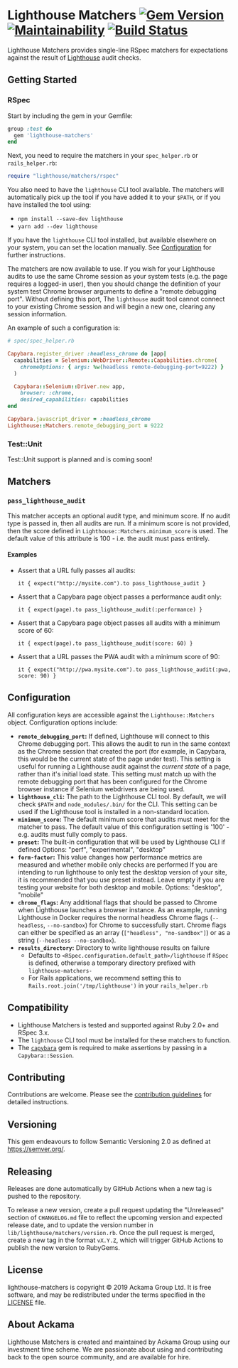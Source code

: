 # Lighthouse Matchers [![Gem Version](https://badge.fury.io/rb/lighthouse-matchers.svg)](https://badge.fury.io/rb/lighthouse-matchers) [![Maintainability](https://api.codeclimate.com/v1/badges/2f1df198307f6a0489fc/maintainability)](https://codeclimate.com/github/ackama/lighthouse-matchers/maintainability) [![Build Status](https://github.com/ackama/lighthouse-matchers/actions/workflows/ci.yml/badge.svg)](https://github.com/ackama/lighthout-matchers/actions)

Lighthouse Matchers provides single-line RSpec matchers for
expectations against the result of [Lighthouse](https://developers.google.com/web/tools/lighthouse/)
audit checks.

## Getting Started

### RSpec

Start by including the gem in your Gemfile:

``` ruby
group :test do
  gem 'lighthouse-matchers'
end
```

Next, you need to require the matchers in your `spec_helper.rb` or `rails_helper.rb`:

``` ruby
require "lighthouse/matchers/rspec"
```

You also need to have the `lighthouse` CLI tool available. The matchers will automatically pick up the tool
if you have added it to your `$PATH`, or if you have installed the tool using:

* `npm install --save-dev lighthouse`
* `yarn add --dev lighthouse`

If you have the `lighthouse` CLI tool installed, but available elsewhere on your system, you can set the location manually.
See [Configuration](#configuration) for further instructions.

The matchers are now available to use. If you wish for your Lighthouse audits to use the same Chrome session
as your system tests (e.g. the page requires a logged-in user), then you should
change the definition of your system test Chrome browser arguments to define a "remote debugging port". Without
defining this port, The `lighthouse` audit tool cannot connect to your existing Chrome session and will begin a new
one, clearing any session information.

An example of such a configuration is:

``` ruby
# spec/spec_helper.rb

Capybara.register_driver :headless_chrome do |app|
  capabilities = Selenium::WebDriver::Remote::Capabilities.chrome(
    chromeOptions: { args: %w(headless remote-debugging-port=9222) }
  )

  Capybara::Selenium::Driver.new app,
    browser: :chrome,
    desired_capabilities: capabilities
end

Capybara.javascript_driver = :headless_chrome
Lighthouse::Matchers.remote_debugging_port = 9222
```

### Test::Unit

Test::Unit support is planned and is coming soon!

## Matchers

### `pass_lighthouse_audit`

This matcher accepts an optional audit type, and minimum score.
If no audit type is passed in, then all audits are run. If a minimum score is not provided, then the score defined
in `Lighthouse::Matchers.minimum_score` is used. The default value of this attribute is 100 - i.e. the audit must pass
entirely.

#### Examples

* Assert that a URL fully passes all audits:
  ```
  it { expect("http://mysite.com").to pass_lighthouse_audit }
  ```
* Assert that a Capybara page object passes a performance audit only:
  ```
  it { expect(page).to pass_lighthouse_audit(:performance) }
  ```
* Assert that a Capybara page object passes all audits with a minimum score of 60:
  ```
  it { expect(page).to pass_lighthouse_audit(score: 60) }
  ```
* Assert that a URL passes the PWA audit with a minimum score of 90:
  ```
  it { expect("http://pwa.mysite.com").to pass_lighthouse_audit(:pwa, score: 90) }
  ```

## Configuration

All configuration keys are accessible against the `Lighthouse::Matchers` object. Configuration options include:

* **`remote_debugging_port`:** If defined, Lighthouse will connect to this Chrome debugging port.
  This allows the audit to run in the same context as the Chrome session that created the port
  (for example, in Capybara, this would be the current state of the page under test). This setting is useful for
  running a Lighthouse audit against the _current state_ of a page, rather than it's initial load state. This setting
  must match up with the remote debugging port that has been configured for the Chrome browser instance if
  Selenium webdrivers are being used.
* **`lighthouse_cli`:** The path to the Lighthouse CLI tool. By default, we will check `$PATH` and `node_modules/.bin/`
  for the CLI. This setting can be used if the Lighthouse tool is installed in a non-standard location.
* **`minimum_score`:** The default minimum score that audits must meet for the matcher to pass.
  The default value of this configuration setting is '100' - e.g. audits must fully comply to pass.
* **`preset`:** The built-in configuration that will be used by Lighthouse CLI if defined
  Options: "perf", "experimental", "desktop"
* **`form-factor`:** This value changes how performance metrics are measured and whether mobile only checks are performed
  If you are intending to run lighthouse to only test the desktop version of your site, it is recommended that you use preset instead.
  Leave empty if you are testing your website for both desktop and mobile.
  Options: "desktop", "mobile"
* **`chrome_flags`:** Any additional flags that should be passed to Chrome when Lighthouse launches a browser instance. As an example, running Lighthouse in Docker requires the normal headless Chrome flags (`--headless`, `--no-sandbox`) for Chrome to successfully start. Chrome flags can either be specified as an array (`["headless", "no-sandbox"]`) or as a string (`--headless --no-sandbox`).
* **`results_directory`:** Directory to write lighthouse results on failure
  * Defaults to `<RSpec.configuration.default_path>/lighthouse` if `RSpec` is defined, otherwise a temporary directory prefixed with `lighthouse-matchers-`
  * For Rails applications, we recommend setting this to `Rails.root.join('/tmp/lighthouse')` in your `rails_helper.rb`

## Compatibility

* Lighthouse Matchers is tested and supported against Ruby 2.0+ and RSpec 3.x.
* The `lighthouse` CLI tool must be installed for these matchers to function.
* The [`capybara`](https://rubygems.org/gems/capybara) gem is required to make assertions
  by passing in a `Capybara::Session`.

## Contributing

Contributions are welcome.
Please see the [contribution guidelines](https://github.com/ackama/lighthouse-matchers/blob/master/CONTRIBUTING.md)
for detailed instructions.

## Versioning

This gem endeavours to follow Semantic Versioning 2.0 as defined at https://semver.org/.

## Releasing

Releases are done automatically by GitHub Actions when a new tag is pushed to the repository.

To release a new version, create a pull request updating the "Unreleased" section of `CHANGELOG.md` file to reflect the upcoming version and expected release date, and to update the version number in `lib/lighthouse/matchers/version.rb`. Once the pull request is merged, create a new tag in the format `vX.Y.Z`, which will trigger GitHub Actions to publish the new version to RubyGems.

## License

lighthouse-matchers is copyright © 2019 Ackama Group Ltd.
It is free software, and may be redistributed under the terms specified in the
[LICENSE](https://github.com/ackama/lighthouse-matchers/blob/master/LICENSE.txt) file.


## About Ackama

Lighthouse Matchers is created and maintained by Ackama Group using our investment time scheme.
We are passionate about using and contributing back to the open source community, and are available for hire.
